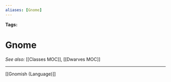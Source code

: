 ```yaml
---
aliases: [Gnome]
---
```


**Tags:** 
# Gnome
*See also:* [[Classes MOC]], [[Dwarves MOC]]
___
[[Gnomish (Language)]]
